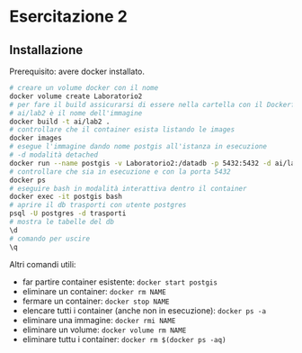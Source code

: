 # Esercitazione 2

## Installazione

Prerequisito: avere docker installato.

```bash
# creare un volume docker con il nome
docker volume create Laboratorio2
# per fare il build assicurarsi di essere nella cartella con il Dockerfile
# ai/lab2 è il nome dell'immagine
docker build -t ai/lab2 .
# controllare che il container esista listando le images
docker images
# esegue l'immagine dando nome postgis all'istanza in esecuzione
# -d modalità detached
docker run --name postgis -v Laboratorio2:/datadb -p 5432:5432 -d ai/lab2
# controllare che sia in esecuzione e con la porta 5432
docker ps
# eseguire bash in modalità interattiva dentro il container
docker exec -it postgis bash
# aprire il db trasporti con utente postgres
psql -U postgres -d trasporti
# mostra le tabelle del db
\d
# comando per uscire
\q
```

Altri comandi utili:
- far partire container esistente: `docker start postgis`
- eliminare un container: `docker rm NAME`
- fermare un container: `docker stop NAME`
- elencare tutti i container (anche non in esecuzione): `docker ps -a`
- eliminare una immagine: `docker rmi NAME`
- eliminare un volume: `docker volume rm NAME`
- eliminare tuttu i container: `docker rm $(docker ps -aq)`
